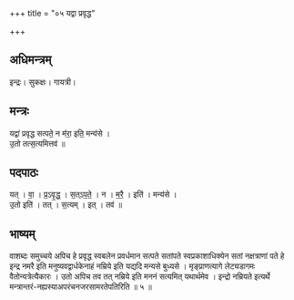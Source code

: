 +++
title = "०५ यद्वा प्रवृद्ध"

+++
## अधिमन्त्रम्
इन्द्रः। सुकक्षः। गायत्री।

## मन्त्रः
यद्वा॑ प्रवृद्ध सत्पते॒ न म॑रा॒ इति॒ मन्य॑से ।  
उ॒तो तत्स॒त्यमित्तव॑ ॥

## पदपाठः
यत् । वा॒ । प्र॒ऽवृ॒द्ध॒ । स॒त्ऽप॒ते॒ । न । म॒रै॒ । इति॑ । मन्य॑से ।  
उ॒तो इति॑ । तत् । स॒त्यम् । इत् । तव॑ ॥

## भाष्यम्
वाशब्दः समुच्चये अपिच हे प्रवृद्ध स्वबलेन प्रवर्धमान सत्पते सतांपते स्वप्रकाशाधिक्येन सतां नक्षत्राणां पते हे इन्द्र नमरै इति मनुष्यवद्वार्धकेनाहं नम्रिये इति यद्यदि मन्यसे बुध्यसे । मृङ्प्राणत्यागे लेट्यडागमः वैतोन्यत्रेत्यैकारः । उतो अपिच तव तत् नम्रिये इति मननं सत्यमित् यथार्थमेव । इन्द्रो नम्रियते इत्यर्थे मन्त्रान्तरं-नह्यस्याअपरंचनजरसामरतेपतिरिति ॥ ५ ॥